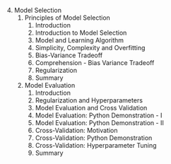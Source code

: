 4. Model Selection
    1. Principles of Model Selection
        1. Introduction
        2. Introduction to Model Selection
        3. Model and Learning Algorithm
        4. Simplicity, Complexity and Overfitting
        5. Bias-Variance Tradeoff
        6. Comprehension - Bias Variance Tradeoff
        7. Regularization
        8. Summary
    2. Model Evaluation
        1. Introduction
        2. Regularization and Hyperparameters
        3. Model Evaluation and Cross Validation
        4. Model Evaluation: Python Demonstration - I
        5. Model Evaluation: Python Demonstration - II
        6. Cross-Validation: Motivation
        7. Cross-Validation: Python Demonstration
        8. Cross-Validation: Hyperparameter Tuning
        9. Summary
